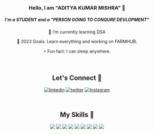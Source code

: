 <div align="center">
<!--  <img src="https://github.com/Adityamishra9719/Adityamishra9719/assets/105539123/129c8dc3-d938-42f5-9e0b-ae2263533b27" style = "width:15rem"/>       -->
    
### Hello, I am  "ADITYA KUMAR MISHRA"  👋
##### I'm a STUDENT and a "PERSON GOING TO CONQURE DEVLOPMENT"

 🏫 I’m currently learning DSA
 <br>

 🥅 2023 Goals: Learn everything and working on FARMHUB. 
 <br>

 ⚡ Fun fact: I can sleep anywhere. 
</div>

 <br>
    
<div align="center">   
    
## Let's Connect 🤝
[![linkedin](https://img.shields.io/badge/linkedin-0A66C2?style=for-the-badge&logo=linkedin&logoColor=white)](https://www.linkedin.com/in/aditya-kumar-mishra-6a025b216)
[![twitter](https://img.shields.io/badge/twitter-1DA1F2?style=for-the-badge&logo=twitter&logoColor=white)](https://twitter.com/Aditya_m037)
[![Instagram](https://img.shields.io/badge/Instagram-E4405F?style=for-the-badge&logo=instagram&logoColor=white)](https://www.instagram.com/adityamishra842/)  
</div>

<br>

<div align="center">  
 
## My Skills 💪
![](https://img.shields.io/badge/HTML5-E34F26?style=for-the-badge&logo=html5&logoColor=white)
![](https://img.shields.io/badge/CSS3-1572B6?style=for-the-badge&logo=css3&logoColor=white)
![](https://img.shields.io/badge/Bootstrap-563D7C?style=for-the-badge&logo=bootstrap&logoColor=white)
![](https://img.shields.io/badge/JavaScript-323330?style=for-the-badge&logo=javascript&logoColor=F7DF1E)
![](https://img.shields.io/badge/Node.js-339933?style=for-the-badge&logo=nodedotjs&logoColor=white)
![](https://img.shields.io/badge/Express.js-000000?style=for-the-badge&logo=express&logoColor=white)
![](https://img.shields.io/badge/MongoDB-4EA94B?style=for-the-badge&logo=mongodb&logoColor=white)
![](https://img.shields.io/badge/React-20232A?style=for-the-badge&logo=react&logoColor=61DAFB)
![](https://img.shields.io/badge/Material--UI-0081CB?style=for-the-badge&logo=material-ui&logoColor=white)

</div>



